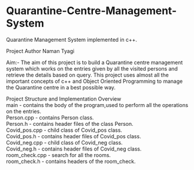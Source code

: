 # Quarantine-Centre-Management-System
Quarantine Management System implemented in c++.

Project Author
Naman Tyagi 

Aim:-
The aim of this project is to build a Quarantine centre management system which works on the entries given by all the visited persons and retrieve the details based on query. This project uses almost all the important concepts of c++ and Object Oriented Programming to manage the Quarantine centre in a best possible way.

Project Structure and Implementation Overview<br />
main - contains the body of the program,used to perform all the operations on the entries.<br />
Person.cpp - contains Person class.<br />
Person.h - contains header files of the class Person.<br />
Covid_pos.cpp - child class of Covid_pos class.<br />
Covid_pos.h - contains header files of Covid_pos class.<br />
Covid_neg.cpp - child class of Covid_neg class.<br />
Covid_neg.h - contains header files of Covid_neg class.<br />
room_check.cpp - search for all the rooms.<br />
room_check.h - contains headers of the room_check.<br />

